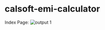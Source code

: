 # calsoft-emi-calculator

Index Page:
![output 1](https://user-images.githubusercontent.com/75402912/131373980-f7b76eb1-ec6c-44fb-b9c7-27ecc1d491fa.PNG)

